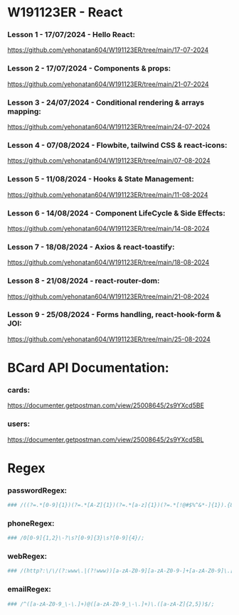# W191123ER - React 

### Lesson 1 - 17/07/2024 - Hello React:
https://github.com/yehonatan604/W191123ER/tree/main/17-07-2024

### Lesson 2 - 17/07/2024 - Components & props:
https://github.com/yehonatan604/W191123ER/tree/main/21-07-2024

### Lesson 3 - 24/07/2024 - Conditional rendering & arrays mapping:
https://github.com/yehonatan604/W191123ER/tree/main/24-07-2024

### Lesson 4 - 07/08/2024 - Flowbite, tailwind CSS & react-icons:
https://github.com/yehonatan604/W191123ER/tree/main/07-08-2024

### Lesson 5 - 11/08/2024 - Hooks & State Management:
https://github.com/yehonatan604/W191123ER/tree/main/11-08-2024

### Lesson 6 - 14/08/2024 - Component LifeCycle & Side Effects:
https://github.com/yehonatan604/W191123ER/tree/main/14-08-2024

### Lesson 7 - 18/08/2024 - Axios & react-toastify:
https://github.com/yehonatan604/W191123ER/tree/main/18-08-2024

### Lesson 8 - 21/08/2024 - react-router-dom:
https://github.com/yehonatan604/W191123ER/tree/main/21-08-2024

### Lesson 9 - 25/08/2024 - Forms handling, react-hook-form & JOI:
https://github.com/yehonatan604/W191123ER/tree/main/25-08-2024
#
# BCard API Documentation:

### cards: 
https://documenter.getpostman.com/view/25008645/2s9YXcd5BE

### users: 
https://documenter.getpostman.com/view/25008645/2s9YXcd5BL
#
# Regex

### passwordRegex:
``` bash
### /((?=.*[0-9]{1})(?=.*[A-Z]{1})(?=.*[a-z]{1})(?=.*[!@#$%^&*-]{1}).{8,20})/;
```

### phoneRegex:
``` bash
### /0[0-9]{1,2}\-?\s?[0-9]{3}\s?[0-9]{4}/;
```

### webRegex:
``` bash
### /(http?:\/\/(?:www\.|(?!www))[a-zA-Z0-9][a-zA-Z0-9-]+[a-zA-Z0-9]\.[^\s]{2,}|www\.[a-zA-Z0-9][a-zA-Z0-9-]+[a-zA-Z0-9]\.[^\s]{2,}|https?:\/\/(?:www\.|(?!www))[a-zA-Z0-9]+\.[^\s]{2,}|www\.[a-zA-Z0-9]+\.[^\s]{2,})/
```

### emailRegex: 
``` bash
### /^([a-zA-Z0-9_\-\.]+)@([a-zA-Z0-9_\-\.]+)\.([a-zA-Z]{2,5})$/;
```

